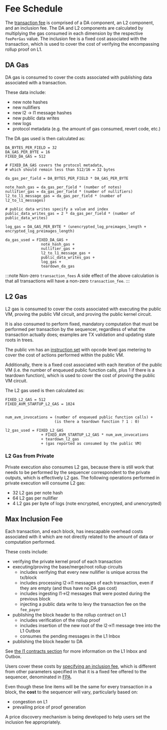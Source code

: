 # Fee Schedule

The  [transaction fee](./specifying-gas-fee-info.md#transaction-fee) is comprised of a DA component, an L2 component, and an inclusion fee. The DA and L2 components are calculated by multiplying the gas consumed in each dimension by the respective `feePerGas` value. The inclusion fee is a fixed cost associated with the transaction, which is used to cover the cost of verifying the encompassing rollup proof on L1.

## DA Gas

DA gas is consumed to cover the costs associated with publishing data associated with a transaction.

These data include:
  - new note hashes
  - new nullifiers
  - new l2 -> l1 message hashes
  - new public data writes
  - new logs
  - protocol metadata (e.g. the amount of gas consumed, revert code, etc.)

The DA gas used is then calculated as:

```
DA_BYTES_PER_FIELD = 32
DA_GAS_PER_BYTE = 16
FIXED_DA_GAS = 512

# FIXED_DA_GAS covers the protocol metadata,
# which should remain less than 512/16 = 32 bytes

da_gas_per_field = DA_BYTES_PER_FIELD * DA_GAS_PER_BYTE

note_hash_gas = da_gas_per_field * (number of notes)
nullifier_gas = da_gas_per_field * (number of nullifiers)
l2_to_l1_message_gas = da_gas_per_field * (number of l2_to_l1_messages)

# public data writes specify a value and index
public_data_writes_gas = 2 * da_gas_per_field * (number of public_data_writes)

log_gas = DA_GAS_PER_BYTE * (unencrypted_log_preimages_length + encrypted_log_preimages_length)

da_gas_used = FIXED_DA_GAS +
                note_hash_gas +
                nullifier_gas +
                l2_to_l1_message_gas +
                public_data_writes_gas +
                log_gas +
                teardown_da_gas
```

:::note Non-zero `transaction_fees`
A side effect of the above calculation is that all transactions will have a non-zero `transaction_fee`.
:::

## L2 Gas

L2 gas is consumed to cover the costs associated with executing the public VM, proving the public VM circuit, and proving the public kernel circuit.

It is also consumed to perform fixed, mandatory computation that must be performed per transaction by the sequencer, regardless of what the transaction actually does; examples are TX validation and updating state roots in trees.

The public vm has an [instruction set](../public-vm/instruction-set.mdx) with opcode level gas metering to cover the cost of actions performed within the public VM.

Additionally, there is a fixed cost associated with each iteration of the public VM (i.e. the number of enqueued public function calls, plus 1 if there is a teardown function), which is used to cover the cost of proving the public VM circuit.

The L2 gas used is then calculated as:

```
FIXED_L2_GAS = 512
FIXED_AVM_STARTUP_L2_GAS = 1024


num_avm_invocations = (number of enqueued public function calls) +
                      (is there a teardown function ? 1 : 0)

l2_gas_used = FIXED_L2_GAS
                + FIXED_AVM_STARTUP_L2_GAS * num_avm_invocations
                + teardown_l2_gas
                + (gas reported as consumed by the public VM)
```

### L2 Gas from Private
Private execution also consumes L2 gas, because there is still work that needs to be performed by the sequencer correspondent to the private outputs, which is effectively L2 gas. The following operations performed in private execution will consume L2 gas:
- 32 L2 gas per note hash
- 64 L2 gas per nullifier
- 4 L2 gas per byte of logs (note encrypted, encrypted, and unencrypted)

## Max Inclusion Fee

Each transaction, and each block, has inescapable overhead costs associated with it which are not directly related to the amount of data or computation performed. 

These costs include:
- verifying the private kernel proof of each transaction
- executing/proving the base/merge/root rollup circuits
  - includes verifying that every new nullifier is unique across the tx/block
  - includes processing l2->l1 messages of each transaction, even if they are empty (and thus have no DA gas cost)
  - includes ingesting l1->l2 messages that were posted during the previous block
  - injecting a public data write to levy the transaction fee on the `fee_payer`
- publishing the block header to the rollup contract on L1
  - includes verification of the rollup proof
  - includes insertion of the new root of the l2->l1 message tree into the L1 Outbox
  - consumes the pending messages in the L1 Inbox
- publishing the block header to DA

See [the l1 contracts section](../l1-smart-contracts/index.md) for more information on the L1 Inbox and Outbox.

Users cover these costs by [specifying an inclusion fee](./specifying-gas-fee-info.md#specifying-gas--fee-info), which is different from other parameters specified in that it is a fixed fee offered to the sequencer, denominated in [FPA](./fee-payment-asset.md). 

Even though these line items will be the same for every transaction in a block, the **cost** to the sequencer will vary, particularly based on:
- congestion on L1
- prevailing price of proof generation

A price discovery mechanism is being developed to help users set the inclusion fee appropriately.


